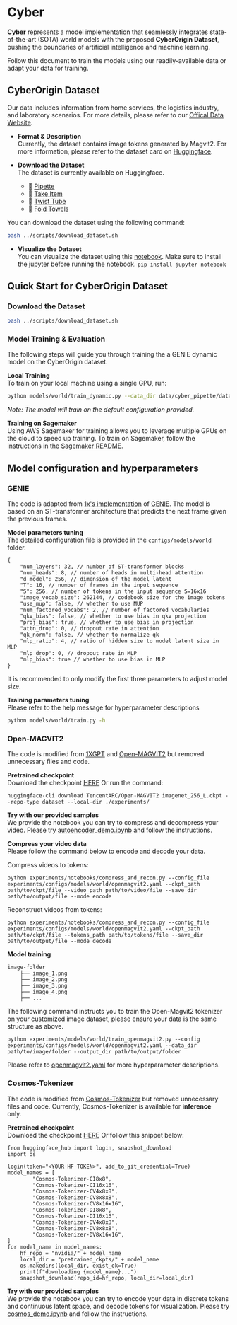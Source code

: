 # Cyber

**Cyber** represents a model implementation that seamlessly integrates state-of-the-art (SOTA) world models with the proposed **CyberOrigin Dataset**, pushing the boundaries of artificial intelligence and machine learning.

Follow this document to train the models using our readily-available data or adapt your data for training.

## CyberOrigin Dataset
Our data includes information from home services, the logistics industry, and laboratory scenarios.
For more details, please refer to our [Offical Data Website](https://cyberorigin2077.github.io/).

* **Format & Description**</br>
Currently, the dataset contains image tokens generated by Magvit2. For more information, please refer to the dataset card on [Huggingface](https://huggingface.co/datasets/cyberorigin/CyberDataset).

* **Download the Dataset**</br>
The dataset is currently available on Huggingface.

    - 🤗 [Pipette](https://huggingface.co/datasets/cyberorigin/cyber_pipette)
    - 🤗 [Take Item](https://huggingface.co/datasets/cyberorigin/cyber_take_the_item)
    - 🤗 [Twist Tube](https://huggingface.co/datasets/cyberorigin/cyber_twist_the_tube)
    - 🤗 [Fold Towels](https://huggingface.co/datasets/cyberorigin/cyber_fold_towels)

You can download the dataset using the following command:
```bash
bash ../scripts/download_dataset.sh
```

* **Visualize the Dataset**</br>
You can visualize the dataset using this [notebook](https://github.com/CyberOrigin2077/Cyber/tree/main/experiments/notebooks).
Make sure to install the jupyter before running the notebook. `pip install jupyter notebook`


## Quick Start for CyberOrigin Dataset
### Download the Dataset
```bash
bash ../scripts/download_dataset.sh
```
### Model Training & Evaluation
The following steps will guide you through training the a GENIE dynamic model on the CyberOrigin dataset.

**Local Training**</br>
To train on your local machine using a single GPU, run:
```bash
python models/world/train_dynamic.py --data_dir data/cyber_pipette/data
```
*Note: The model will train on the default configuration provided.*

**Training on Sagemaker**</br>
Using AWS Sagemaker for training allows you to leverage multiple GPUs on the cloud to speed up training. To train on Sagemaker, follow the instructions in the [Sagemaker README](sagemaker/README.md).

## Model configuration and hyperparameters
### GENIE
The code is adapted from [1x's implementation](https://github.com/1x-technologies/1xgpt) of [GENIE](https://arxiv.org/abs/2402.15391). The model is based on an ST-transformer architecture that predicts the next frame given the previous frames.

**Model parameters tuning**</br>
The detailed configuration file is provided in the `configs/models/world` folder. 
```
{
    "num_layers": 32, // number of ST-transformer blocks
    "num_heads": 8, // number of heads in multi-head attention
    "d_model": 256, // dimension of the model latent
    "T": 16, // number of frames in the input sequence
    "S": 256, // number of tokens in the input sequence S=16x16
    "image_vocab_size": 262144, // codebook size for the image tokens
    "use_mup": false, // whether to use MUP
    "num_factored_vocabs": 2, // number of factored vocabularies
    "qkv_bias": false, // whether to use bias in qkv projection
    "proj_bias": true, // whether to use bias in projection
    "attn_drop": 0, // dropout rate in attention
    "qk_norm": false, // whether to normalize qk
    "mlp_ratio": 4, // ratio of hidden size to model latent size in MLP
    "mlp_drop": 0, // dropout rate in MLP
    "mlp_bias": true // whether to use bias in MLP
}
```
It is recommended to only modify the first three parameters to adjust model size.

**Training parameters tuning**</br>
Please refer to the help message for hyperparameter descriptions
```bash
python models/world/train.py -h
```

### Open-MAGVIT2
The code is modified from [1XGPT](https://github.com/1x-technologies/1xgpt) and [Open-MAGVIT2](https://github.com/TencentARC/Open-MAGVIT2) but removed unnecessary files and code.

**Pretrained checkpoint**</br>
Download the checkpoint [HERE](https://huggingface.co/TencentARC/Open-MAGVIT2/blob/main/imagenet_256_L.ckpt) Or run the command:

```
huggingface-cli download TencentARC/Open-MAGVIT2 imagenet_256_L.ckpt --repo-type dataset --local-dir ./experiments/
```

**Try with our provided samples**</br>
We provide the notebook you can try to compress and decompress your video. Please try [autoencoder_demo.ipynb](https://github.com/CyberOrigin2077/Cyber/blob/main/experiments/notebooks/autoencoder_demo.ipynb) and follow the instructions.

**Compress your video data**</br>
Please follow the command below to encode and decode your data.

Compress videos to tokens:
```
python experiments/notebooks/compress_and_recon.py --config_file experiments/configs/models/world/openmagvit2.yaml --ckpt_path path/to/ckpt/file --video_path path/to/video/file --save_dir path/to/output/file --mode encode
```

Reconstruct videos from tokens:
```
python experiments/notebooks/compress_and_recon.py --config_file experiments/configs/models/world/openmagvit2.yaml --ckpt_path path/to/ckpt/file --tokens_path path/to/tokens/file --save_dir path/to/output/file --mode decode
```

<!-- ```videos.bin``` ```metadata.json``` ```segment_ids.bin``` will be generated in ```output_path/date_folder/compressed```, you can decompress it and check the reconstructed video. -->

**Model training**
```
image-folder
    ├── image_1.png
    ├── image_2.png
    ├── image_3.png
    ├── image_4.png
    ├── ...
```

The following command instructs you to train the Open-Magvit2 tokenizer on your customized image dataset, please ensure your data is the same structure as above.
```
python experiments/models/world/train_openmagvit2.py --config experiments/configs/models/world/openmagvit2.yaml --data_dir path/to/image/folder --output_dir path/to/output/folder
```

Please refer to [openmagvit2.yaml](configs/models/world/openmagvit2.yaml) for more hyperparameter descriptions.

### Cosmos-Tokenizer
The code is modified from [Cosmos-Tokenizer](https://github.com/NVIDIA/Cosmos-Tokenizer) but removed unnecessary files and code. Currently, Cosmos-Tokenizer is available for **inference**</br> only.

**Pretrained checkpoint**</br>
Download the checkpoint [HERE](https://huggingface.co/collections/nvidia/cosmos-tokenizer-672b93023add81b66a8ff8e6) Or follow this snippet below:

```
from huggingface_hub import login, snapshot_download
import os

login(token="<YOUR-HF-TOKEN>", add_to_git_credential=True)
model_names = [
        "Cosmos-Tokenizer-CI8x8",
        "Cosmos-Tokenizer-CI16x16",
        "Cosmos-Tokenizer-CV4x8x8",
        "Cosmos-Tokenizer-CV8x8x8",
        "Cosmos-Tokenizer-CV8x16x16",
        "Cosmos-Tokenizer-DI8x8",
        "Cosmos-Tokenizer-DI16x16",
        "Cosmos-Tokenizer-DV4x8x8",
        "Cosmos-Tokenizer-DV8x8x8",
        "Cosmos-Tokenizer-DV8x16x16",
]
for model_name in model_names:
    hf_repo = "nvidia/" + model_name
    local_dir = "pretrained_ckpts/" + model_name
    os.makedirs(local_dir, exist_ok=True)
    print(f"downloading {model_name}...")
    snapshot_download(repo_id=hf_repo, local_dir=local_dir)
```
**Try with our provided samples**</br>
We provide the notebook you can try to encode your data in discrete tokens and continuous latent space, and decode tokens for visualization. Please try [cosmos_demo.ipynb](https://github.com/CyberOrigin2077/Cyber/blob/main/experiments/notebooks/cosmos_demo.ipynb) and follow the instructions.

